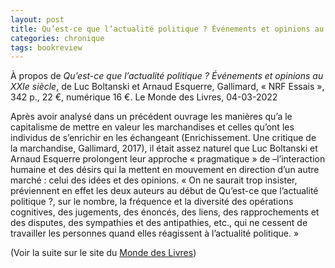 ```yaml
---
layout: post
title: Qu’est-ce que l’actualité politique ? Événements et opinions au XXIe siècle
categories: chronique
tags: bookreview
---
```


À propos de <i>Qu’est-ce que l’actualité politique ? Événements et opinions au XXIe siècle</i>, de Luc Boltanski et Arnaud Esquerre, Gallimard, « NRF Essais », 342 p., 22 €, numérique 16 €.
Le Monde des Livres, 04-03-2022

Après avoir analysé dans un précédent ouvrage les manières qu’a le capitalisme de mettre en valeur les marchandises et celles qu’ont les individus de s’enrichir en les échangeant (Enrichissement. Une critique de la marchandise, Gallimard, 2017), il était assez naturel que Luc Boltanski et Arnaud Esquerre prolongent leur approche « pragmatique » de –l’interaction humaine et des désirs qui la mettent en mouvement en direction d’un autre marché : celui des idées et des opinions. « On ne saurait trop insister, préviennent en effet les deux auteurs au début de Qu’est-ce que l’actualité politique ?, sur le nombre, la fréquence et la diversité des opérations cognitives, des jugements, des énoncés, des liens, des rapprochements et des disputes, des sympathies et des antipathies, etc., qui ne cessent de travailler les personnes quand elles réagissent à l’actualité politique. »

(Voir la suite sur le site du [Monde des Livres](https://www.lemonde.fr/livres/article/2022/03/04/qu-est-ce-que-l-actualite-politique-de-luc-boltanski-et-arnaud-esquerre-ce-qui-anime-les-lecteurs-d-actualite_6116221_3260.html))
